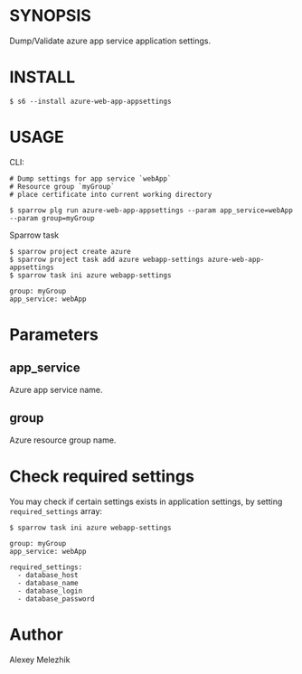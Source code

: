# SYNOPSIS

Dump/Validate azure app service application settings.

# INSTALL

    $ s6 --install azure-web-app-appsettings

# USAGE

CLI:

    # Dump settings for app service `webApp`
    # Resource group `myGroup`
    # place certificate into current working directory

    $ sparrow plg run azure-web-app-appsettings --param app_service=webApp --param group=myGroup

Sparrow task

    $ sparrow project create azure
    $ sparrow project task add azure webapp-settings azure-web-app-appsettings
    $ sparrow task ini azure webapp-settings

    group: myGroup
    app_service: webApp

# Parameters
  
## app_service

Azure app service name.

## group

Azure resource group name.

# Check required settings

You may check if certain settings exists in application settings, by setting `required_settings` array:

    $ sparrow task ini azure webapp-settings

    group: myGroup
    app_service: webApp

    required_settings:
      - database_host
      - database_name
      - database_login
      - database_password

# Author

Alexey Melezhik

